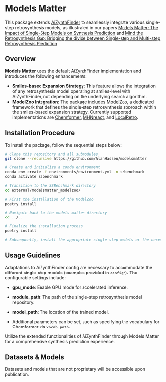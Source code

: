 # Models Matter

This package extends [AiZynthFinder](https://github.com/MolecularAI/aizynthfinder) to seamlessly integrate various single-step retrosynthesis models, as illustrated in our papers [Models Matter: The Impact of Single-Step Models on Synthesis Prediction](https://doi.org/10.1039/D3DD00252G) and [Mind the Retrosynthesis Gap: Bridging the divide between Single-step and Multi-step Retrosynthesis Prediction](https://openreview.net/forum?id=LjdtY0hM7tf)

## Overview

**Models Matter** uses the default AiZynthFinder implementation and introduces the following enhancements:

- **Smiles-based Expansion Strategy**: This feature allows the integration of any retrosynthesis model operating at smiles-level with AiZynthFinder, not depending on the underlying search algorithm.
- **ModelZoo Integration**: The package includes [ModelZoo](https://github.com/PTorrenPeraire/modelsmatter_modelzoo), a dedicated framework that defines the single-step retrosynthesis approach within the smiles-based expansion strategy. Currently supported implementations are [Chemformer](https://github.com/PTorrenPeraire/aidd_chemformer), [MHNreact](https://github.com/PTorrenPeraire/aidd_mhn_react), and [LocalRetro](https://github.com/AlanHassen/modelsmatter_localretro_hpc).

## Installation Procedure

To install the package, follow the sequential steps below:

```bash
# Clone this repository and all submodules
git clone --recursive https://github.com/AlanHassen/modelsmatter

# Create and initialize a conda environment
conda env create -f environments/environment.yml -n ssbenchmark
conda activate ssbenchmark

# Transition to the SSBenchmark directory
cd external/modelsmatter_modelzoo/

# First the installation of the ModelZoo
poetry install

# Navigate back to the models matter directory
cd ../..

# Finalize the installation process
poetry install

# Subsequently, install the appropriate single-step models or the necessary libraries.
```

## Usage Guidelines

Adaptations to AiZynthFinder config are necessary to accommodate the different single-step models (examples provided in `config/`). The configurable settings include:

- **gpu_mode**: Enable GPU mode for accelerated inference.
  
- **module_path**: The path of the single-step retrosynthesis model repository.
  
- **model_path**: The location of the trained model.

- Additional parameters can be set, such as specifying the vocabulary for Chemformer via `vocab_path`.

Utilize the extended functionalities of AiZynthFinder through Models Matter for a comprehensive synthesis prediction experience.

## Datasets & Models

Datasets and models that are not proprietary will be accessible upon publication.
